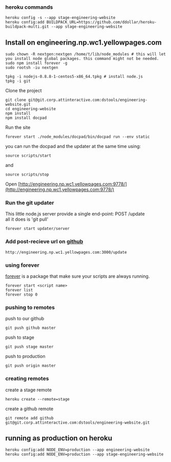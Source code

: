 ### heroku commands

    heroku config -s --app stage-engineering-website
    heroku config:add BUILDPACK_URL=https://github.com/ddollar/heroku-buildpack-multi.git --app stage-engineering-website
   
## Install on engineering.np.wc1.yellowpages.com

    sudo chown -R nextgen:nextgen /home/t/lib/node_modules # this will let you install node global packages. this command might not be needed.
    sudo npm install forever -g
    sudo rootsh -iu nextgen

    tpkg -i nodejs-0.8.8-1-centos5-x86_64.tpkg # install node.js
    tpkg -i git 

Clone the project

    git clone git@git.corp.attinteractive.com:dstools/engineering-website.git
    cd engineering-website
    npm install
    npm install docpad
    
Run the site

    forever start ./node_modules/docpad/bin/docpad run --env static

you can run the docpad and the updater at the same time using:

    source scripts/start

and

    source scripts/stop

Open [http://engineering.np.wc1.yellowpages.com:9778/](http://engineering.np.wc1.yellowpages.com:9778/)

### Run the git updater

This little node.js server provide a single end-point: POST /update  
all it does is 'git pull'

    forever start updater/server

### Add post-recieve url on [github](https://git.corp.attinteractive.com/dstools/engineering-website/edit)

    http://engineering.np.wc1.yellowpages.com:3000/update

### using forever

[forever](https://github.com/nodejitsu/forever) is a package that make sure your scripts are always running.

    forever start <script name>
    forever list
    forever stop 0

### pushing to remotes

push to our github

    git push github master

push to stage

    git push stage master

push to production

    git push origin master

### creating remotes

create a stage remote

    heroku create --remote=stage

create a github remote

    git remote add github git@git.corp.attinteractive.com:dstools/engineering-website.git

## running as production on heroku

    heroku config:add NODE_ENV=production --app engineering-website
    heroku config:add NODE_ENV=production --app stage-engineering-website

